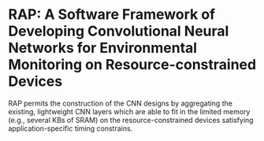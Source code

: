 # RAP: A Software Framework of Developing Convolutional Neural Networks for Environmental Monitoring on Resource-constrained Devices
RAP permits the construction of the CNN designs by aggregating the existing, lightweight CNN layers which are able to fit in the limited memory (e.g., several KBs of SRAM)
on the resource-constrained devices satisfying application-specific timing constrains.